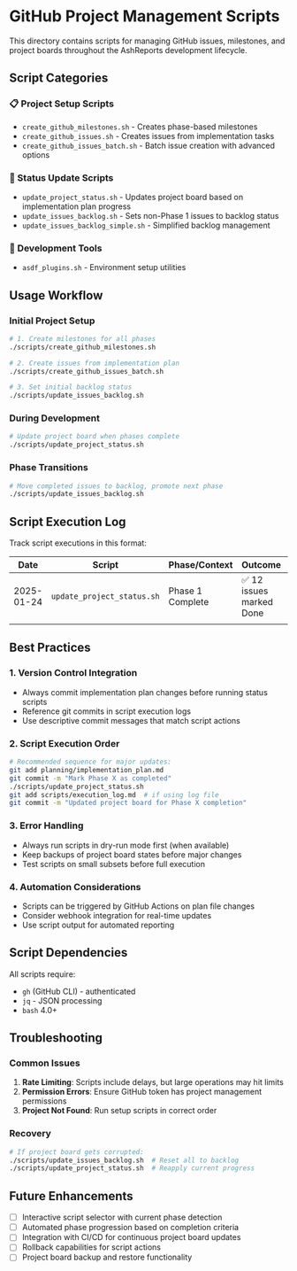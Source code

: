 # GitHub Project Management Scripts

This directory contains scripts for managing GitHub issues, milestones, and project boards throughout the AshReports development lifecycle.

## Script Categories

### 📋 Project Setup Scripts
- `create_github_milestones.sh` - Creates phase-based milestones
- `create_github_issues.sh` - Creates issues from implementation tasks  
- `create_github_issues_batch.sh` - Batch issue creation with advanced options

### 🔄 Status Update Scripts
- `update_project_status.sh` - Updates project board based on implementation plan progress
- `update_issues_backlog.sh` - Sets non-Phase 1 issues to backlog status
- `update_issues_backlog_simple.sh` - Simplified backlog management

### 🔧 Development Tools
- `asdf_plugins.sh` - Environment setup utilities

## Usage Workflow

### Initial Project Setup
```bash
# 1. Create milestones for all phases
./scripts/create_github_milestones.sh

# 2. Create issues from implementation plan
./scripts/create_github_issues_batch.sh

# 3. Set initial backlog status
./scripts/update_issues_backlog.sh
```

### During Development
```bash
# Update project board when phases complete
./scripts/update_project_status.sh
```

### Phase Transitions
```bash
# Move completed issues to backlog, promote next phase
./scripts/update_issues_backlog.sh
```

## Script Execution Log

Track script executions in this format:

| Date | Script | Phase/Context | Outcome | Notes |
|------|--------|---------------|---------|-------|
| 2025-01-24 | `update_project_status.sh` | Phase 1 Complete | ✅ 12 issues marked Done | Core DSL foundation completed |
| | | | | |

## Best Practices

### 1. **Version Control Integration**
- Always commit implementation plan changes before running status scripts
- Reference git commits in script execution logs
- Use descriptive commit messages that match script actions

### 2. **Script Execution Order**
```bash
# Recommended sequence for major updates:
git add planning/implementation_plan.md
git commit -m "Mark Phase X as completed"
./scripts/update_project_status.sh
git add scripts/execution_log.md  # if using log file
git commit -m "Updated project board for Phase X completion"
```

### 3. **Error Handling**
- Always run scripts in dry-run mode first (when available)
- Keep backups of project board states before major changes
- Test scripts on small subsets before full execution

### 4. **Automation Considerations**
- Scripts can be triggered by GitHub Actions on plan file changes
- Consider webhook integration for real-time updates
- Use script output for automated reporting

## Script Dependencies

All scripts require:
- `gh` (GitHub CLI) - authenticated
- `jq` - JSON processing
- `bash` 4.0+

## Troubleshooting

### Common Issues
1. **Rate Limiting**: Scripts include delays, but large operations may hit limits
2. **Permission Errors**: Ensure GitHub token has project management permissions
3. **Project Not Found**: Run setup scripts in correct order

### Recovery
```bash
# If project board gets corrupted:
./scripts/update_issues_backlog.sh  # Reset all to backlog
./scripts/update_project_status.sh  # Reapply current progress
```

## Future Enhancements

- [ ] Interactive script selector with current phase detection
- [ ] Automated phase progression based on completion criteria
- [ ] Integration with CI/CD for continuous project board updates
- [ ] Rollback capabilities for script actions
- [ ] Project board backup and restore functionality